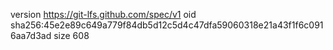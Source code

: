 version https://git-lfs.github.com/spec/v1
oid sha256:45e2e89c649a779f84db5d12c5d4c47dfa59060318e21a43f1f6c0916aa7d3ad
size 608

